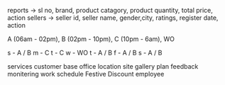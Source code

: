 reports -> sl no, brand, product catagory, product quantity, total price, action
sellers -> seller id, seller name, gender,city, ratings, register date, action


A (06am - 02pm), B (02pm - 10pm), C (10pm - 6am), WO

s - A / B
m - C 
t - C 
w - WO
t - A / B
f - A / B
s - A / B


services
customer base
office location
site gallery
plan
feedback
monitering
work schedule
Festive Discount
employee
